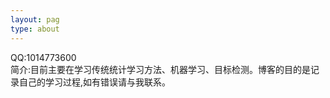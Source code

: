 ```yaml
---
layout: pag
type: about
---
```


QQ:1014773600 \
简介:目前主要在学习传统统计学习方法、机器学习、目标检测。博客的目的是记录自己的学习过程,如有错误请与我联系。
